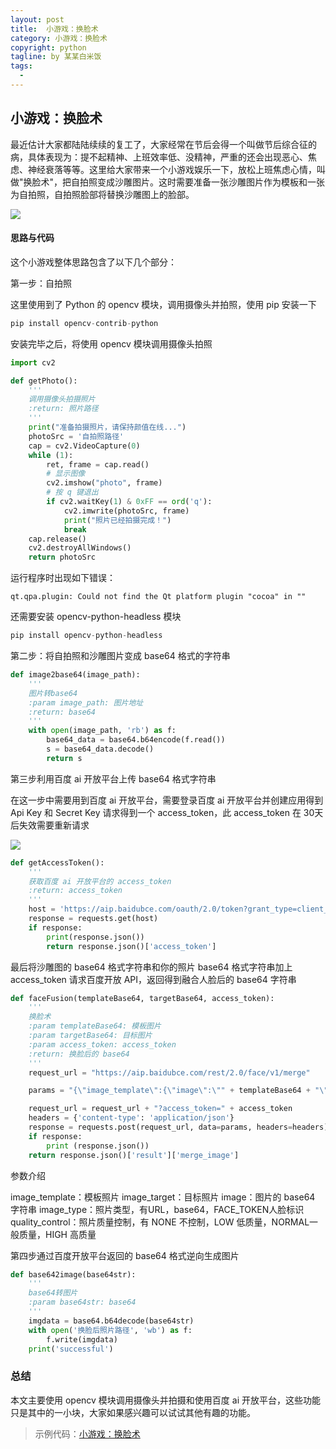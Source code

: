 ```yaml
---
layout: post     
title:  小游戏：换脸术                                             
category: 小游戏：换脸术         
copyright: python                           
tagline: by 某某白米饭           
tags: 
  - 
---
```


## 小游戏：换脸术

最近估计大家都陆陆续续的复工了，大家经常在节后会得一个叫做节后综合征的病，具体表现为：提不起精神、上班效率低、没精神，严重的还会出现恶心、焦虑、神经衰落等等。这里给大家带来一个小游戏娱乐一下，放松上班焦虑心情，叫做"换脸术"，把自拍照变成沙雕图片。这时需要准备一张沙雕图片作为模板和一张为自拍照，自拍照脸部将替换沙雕图上的脸部。

![](http://www.justdopython.com/assets/images/2020/02/26/FusionFace/target.png)

#### 思路与代码

这个小游戏整体思路包含了以下几个部分：

第一步：自拍照

这里使用到了 Python 的 opencv 模块，调用摄像头并拍照，使用 pip 安装一下

```python
pip install opencv-contrib-python
```

安装完毕之后，将使用 opencv 模块调用摄像头拍照

```python
import cv2

def getPhoto():
    '''
    调用摄像头拍摄照片
    :return: 照片路径
    '''
    print("准备拍摄照片，请保持颜值在线...")
    photoSrc = '自拍照路径'
    cap = cv2.VideoCapture(0)
    while (1):
        ret, frame = cap.read()
        # 显示图像
        cv2.imshow("photo", frame)
        # 按 q 键退出
        if cv2.waitKey(1) & 0xFF == ord('q'):
            cv2.imwrite(photoSrc, frame)
            print("照片已经拍摄完成！")
            break
    cap.release()
    cv2.destroyAllWindows()
    return photoSrc
```

运行程序时出现如下错误：
```
qt.qpa.plugin: Could not find the Qt platform plugin "cocoa" in ""
```
还需要安装 opencv-python-headless 模块

```python
pip install opencv-python-headless
```

第二步：将自拍照和沙雕图片变成 base64 格式的字符串

```python
def image2base64(image_path):
    '''
    图片转base64
    :param image_path: 图片地址
    :return: base64
    '''
    with open(image_path, 'rb') as f:
        base64_data = base64.b64encode(f.read())
        s = base64_data.decode()
        return s

```

第三步利用百度 ai 开放平台上传 base64 格式字符串

在这一步中需要用到百度 ai 开放平台，需要登录百度 ai 开放平台并创建应用得到 Api Key 和 Secret Key 请求得到一个 access_token，此 access_token 在 30天后失效需要重新请求

![](http://www.justdopython.com/assets/images/2020/02/26/FusionFace/list.png)

```python
def getAccessToken():
    '''
    获取百度 ai 开放平台的 access_token
    :return: access_token
    '''
    host = 'https://aip.baidubce.com/oauth/2.0/token?grant_type=client_credentials&client_id=' + ak + '&client_secret=' + sk
    response = requests.get(host)
    if response:
        print(response.json())
        return response.json()['access_token']
```

最后将沙雕图的 base64 格式字符串和你的照片 base64 格式字符串加上 access_token 请求百度开放 API，返回得到融合人脸后的 base64 字符串

```python
def faceFusion(templateBase64, targetBase64, access_token):
    '''
    换脸术
    :param templateBase64: 模板图片
    :param targetBase64: 目标图片
    :param access_token: access_token
    :return: 换脸后的 base64
    '''
    request_url = "https://aip.baidubce.com/rest/2.0/face/v1/merge"

    params = "{\"image_template\":{\"image\":\"" + templateBase64 + "\",\"image_type\":\"BASE64\",\"quality_control\":\"NONE\"},\"image_target\":{\"image\":\"" + targetBase64 + "\",\"image_type\":\"BASE64\",\"quality_control\":\"NONE\"}}"

    request_url = request_url + "?access_token=" + access_token
    headers = {'content-type': 'application/json'}
    response = requests.post(request_url, data=params, headers=headers)
    if response:
        print (response.json())
    return response.json()['result']['merge_image']
```

参数介绍

image_template：模板照片
image_target：目标照片
image：图片的 base64 字符串
image_type：照片类型，有URL，base64，FACE_TOKEN人脸标识
quality_control：照片质量控制，有 NONE 不控制，LOW 低质量，NORMAL一般质量，HIGH 高质量


第四步通过百度开放平台返回的 base64 格式逆向生成图片

```python
def base642image(base64str):
    '''
    base64转图片
    :param base64str: base64
    '''
    imgdata = base64.b64decode(base64str)
    with open('换脸后照片路径', 'wb') as f:
        f.write(imgdata)
    print('successful')
```

### 总结

本文主要使用 opencv 模块调用摄像头并拍摄和使用百度 ai 开放平台，这些功能只是其中的一小块，大家如果感兴趣可以试试其他有趣的功能。

> 示例代码：[小游戏：换脸术](https://github.com/JustDoPython/python-100-day/tree/master/FusionFace)
